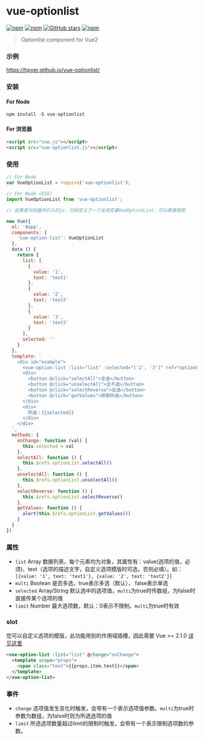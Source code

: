 # vue-optionlist

[![npm](https://img.shields.io/npm/v/vue-optionlist.svg)](https://www.npmjs.com/package/vue-optionlist)
[![npm](https://img.shields.io/npm/dt/vue-optionlist.svg)](https://www.npmjs.com/package/vue-optionlist)
[![GitHub stars](https://img.shields.io/github/stars/hpyer/vue-optionlist.svg?style=social&label=Star)](https://github.com/hpyer/vue-optionlist)
[![npm](https://img.shields.io/npm/l/vue-optionlist.svg)](https://www.npmjs.com/package/vue-optionlist)

> Optionlist component for Vue2

### 示例

https://hpyer.github.io/vue-optionlist/

### 安装

#### For Node

```js
npm install -S vue-optionlist
```

#### For 浏览器

```html
<script src="vue.js"></script>
<script src="vue-optionlist.js"></script>
```

### 使用

```js
// For Node
var VueOptionList = require('vue-optionlist');

// For Node (ES6)
import VueOptionList from 'vue-optionlist';

// 如果是浏览器中引入的js，已经定义了一个全局变量VueOptionList，可以直接使用

new Vue({
  el: '#app',
  components: {
    'vue-option-list': VueOptionList
  },
  data () {
    return {
      list: [
        {
          value: '1',
          text: 'text1'
        },
        {
          value: '2',
          text: 'text2'
        },
        {
          value: '3',
          text: 'text3'
        }
      ],
      selected: ''
    }
  },
  template: `
    <div id="example">
      <vue-option-list :list="list" :selected="['2', '3']" ref="optionList" @change="onChange"></vue-option-list>
      <div>
        <button @click="selectAll">全选</button>
        <button @click="unselectAll">全不选</button>
        <button @click="selectReverse">反选</button>
        <button @click="getValues">获取所选</button>
      </div>
      <div>
        所选：{{selected}}
      </div>
    </div>
  `,
  methods: {
    onChange: function (val) {
      this.selected = val
    },
    selectAll: function () {
      this.$refs.optionList.selectAll()
    },
    unselectAll: function () {
      this.$refs.optionList.unselectAll()
    },
    selectReverse: function () {
      this.$refs.optionList.selectReverse()
    },
    getValues: function () {
      alert(this.$refs.optionList.getValues())
    }
  }
})
```

### 属性

* `list` Array 数据列表，每个元素均为对象，其属性有：value(选项的值，必须)、text（选项的描述文字，自定义选项模版时可选，否则必填）。如：`[{value: '1', text: 'text1'}, {value: '2', text: 'text2'}]`
* `multi` Boolean 是否多选，true表示多选（默认）， false表示单选
* `selected` Array/String 默认选中的选项值，`multi`为true时传数组，为false时直接传某个选项的值
* `limit` Number 最大选项数，默认：0表示不限制，`multi`为true时有效

### slot

您可以自定义选项的模版，此功能用到的作用域插槽，因此需要 Vue >= 2.1.0 [详见这里](https://cn.vuejs.org/v2/guide/components.html#作用域插槽)

```html
<vue-option-list :list="list" @change="onChange">
  <template scope="props">
    <span class="text">{{props.item.text}}</span>
  </template>
</vue-option-list>
```

### 事件

* `change` 选项值发生变化时触发，会带有一个表示选项值参数。`multi`为true时参数为数组，为false时则为所选选项的值
* `limit` 所选选项数量超过limit的限制时触发，会带有一个表示限制选项数的参数。
